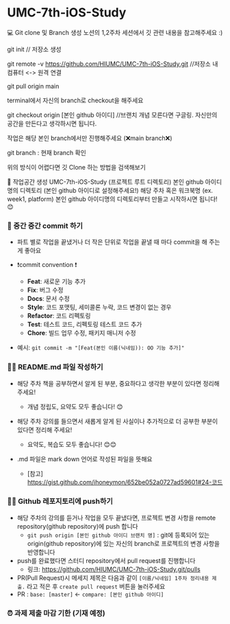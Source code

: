 # UMC-7th-iOS-Study
💻 Git clone 및 Branch 생성
노션의 1,2주차 세션에서 깃 관련 내용을 참고해주세요 :)

git init // 저장소 생성

git remote -v https://github.com/HIUMC/UMC-7th-iOS-Study.git //저장소 내 컴퓨터 <-> 원격 연결

git pull origin main

terminal에서 자신의 branch로 checkout을 해주세요

git checkout origin [본인 github 아이디] //브랜치 개념 모른다면 구글링. 자신만의 공간을 만든다고 생각하시면 됩니다.

작업은 해당 본인 branch에서만 진행해주세요 (❌main branch❌)

git branch : 현재 branch 확인

위의 방식이 어렵다면 깃 Clone 하는 방법을 검색해보기


🏡 작업공간 생성
UMC-7th-iOS-Study (프로젝트 루트 디렉토리)
본인 github 아이디명의 디렉토리 (본인 github 아이디로 설정해주세요!)
해당 주차 혹은 워크북명 (ex. week1, platform)
본인 github 아이디명의 디렉토리부터 만들고 시작하시면 됩니다! 😊 

### 💾 중간 중간 commit 하기
* 파트 별로 작업을 끝냈거나 더 작은 단위로 작업을 끝낼 때 마다 commit을 해 주는 게 좋아요
* ❗commit convention ❗️
    * **Feat**: 새로운 기능 추가
    * **Fix**: 버그 수정
    * **Docs**: 문서 수정
    * **Style**: 코드 포맷팅, 세미콜론 누락, 코드 변경이 없는 경우
    * **Refactor**: 코드 리펙토링
    * **Test**: 테스트 코드, 리펙토링 테스트 코드 추가
    * **Chore**: 빌드 업무 수정, 패키지 매니저 수정

* 예시: ```git commit -m "[Feat(본인 이름(닉네임)): OO 기능 추가]"```


### ✍🏻 README.md 파일 작성하기


* 해당 주차 책을 공부하면서 알게 된 부분, 중요하다고 생각한 부분이 있다면 정리해 주세요!
    * 개념 정립도, 요약도 모두 좋습니다! 😊
* 해당 주차 강의를 들으면서 새롭게 알게 된 사실이나 추가적으로 더 공부한 부분이 있다면 정리해 주세요!
  * 요약도, 복습도 모두 좋습니다! 😊😊


* .md 파일은 mark down 언어로 작성된 파일을 뜻해요
    * [참고] https://gist.github.com/ihoneymon/652be052a0727ad59601#24-코드


### 🙌🏻 Github 레포지토리에 push하기

* 해당 주차의 강의를 듣거나 작업을 모두 끝냈다면, 프로젝트 변경 사항을 remote repository(github repository)에 push 합니다
    * ```git push origin [본인 github 아이디 브랜치 명]``` : git에 등록되어 있는 origin(github repository)에 있는 자신의 branch로 프로젝트의 변경 사항을 반영합니다
* push를 완료했다면 스터디 repository에서 pull request를 진행합니다
    * 링크: https://github.com/HIUMC/UMC-7th-iOS-Study.git/pulls
* PR(Pull Request)시 메세지 제목은 다음과 같이 ```[이름/닉네임] 1주차 정리내용 제출.``` 라고 적은 후 ```create pull request``` 버튼을 눌러주세요
* PR : ```base: [master]``` <- ```compare: [본인 github 아이디]```


### ⏰ 과제 제출 마감 기한 (기재 예정)
